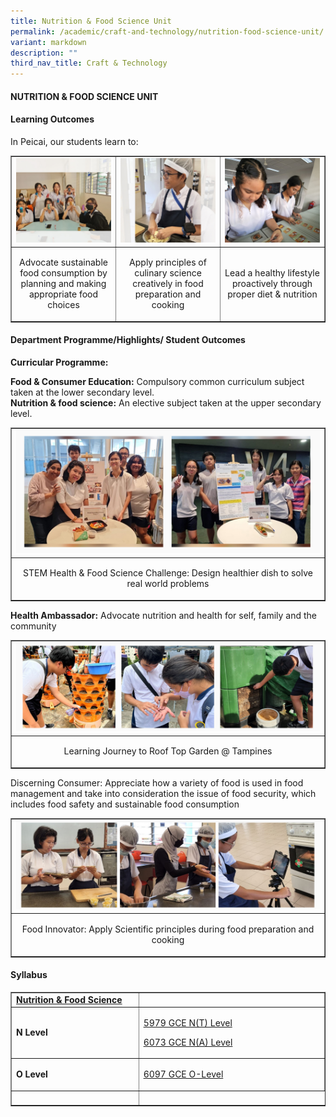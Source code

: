 ```yaml
---
title: Nutrition & Food Science Unit
permalink: /academic/craft-and-technology/nutrition-food-science-unit/
variant: markdown
description: ""
third_nav_title: Craft & Technology
---
```

<h4><strong>NUTRITION &amp; FOOD SCIENCE UNIT</strong></h4>
<h4><strong>Learning Outcomes</strong></h4>
<p>In Peicai, our students learn to: </p>
<table style="border-collapse: collapse; width: 100%;" border="1">
<tbody>
<tr>
<td style="width: 25%;"><img style="width: 100%;" src="/images/NFS_1v1.jpg"></td>
<td style="width: 25%;"><img style="width: 100%;" src="/images/NFS_2v1.jpg"></td>
<td style="width: 25%;"><img style="width: 100%;" src="/images/NFS_3v1.jpg"></td>
</tr>
<tr>
<td style="width: 25%;"><p style="text-align: center;">Advocate sustainable food consumption by planning and making appropriate food choices</p></td>
<td style="width: 25%;"><p style="text-align: center;">Apply principles of culinary science creatively in food preparation and cooking</p></td>
<td style="width: 25%;"><p style="text-align: center;">Lead a healthy lifestyle proactively through proper diet &amp; nutrition</p></td>

</tr>
<tr>
</tr>
</tbody>
</table>
<h4><strong>Department Programme/Highlights/ Student Outcomes</strong></h4>
<p><b>Curricular Programme:</b></p>
<p><b>Food &amp; Consumer Education:</b> Compulsory common curriculum subject taken at the lower secondary level.<br><b>Nutrition &amp; food science:</b> An elective subject taken at the upper secondary level.
</p>
<table style="border-collapse: collapse; width: 100%;" border="1">
<tbody>
<tr>
<td style="width: 33.3333%;"><img style="width: 100%;" src="/images/nfs_4v1.jpg"></td>
</tr>
<tr>
<td style="width: 33.3333%;"><p style="text-align: center;">STEM Health &amp; Food Science Challenge: Design healthier dish to solve real world problems  </p></td>
</tr>
<tr>
</tr>
</tbody>
</table>
<p><b>Health Ambassador:</b> Advocate nutrition and health for self, family and the community</p> 
<table style="border-collapse: collapse; width: 100%;" border="1">
<tbody>
<tr>
<td style="width: 33.3333%;"><img style="width: 100%;" src="/images/nfs_5v1.jpg"></td>
</tr>
<tr>
<td style="width: 33.3333%;"><p style="text-align: center;">Learning Journey to Roof Top Garden @ Tampines </p></td>
</tr>
<tr>
</tr>
</tbody>
</table>
<p>Discerning Consumer: Appreciate how a variety of food is used in food management and take into consideration the issue of food security, which includes food safety and sustainable food consumption
<table style="border-collapse: collapse; width: 100%;" border="1">
<tbody>
<tr>
<td style="width: 33.3333%;"><img style="width: 100%;" src="/images/nfs_6v1.jpg"></td>
</tr>
<tr>
<td style="width: 33.3333%;"><p style="text-align: center;">Food Innovator: Apply Scientific principles during food preparation and cooking  </p></td>
</tr>
<tr>
</tr>
</tbody>
</table>
</p><h4><strong>Syllabus</strong></h4>
<table style="border-collapse: collapse; width: 100%;" border="1">
<tbody>
<tr>
<td width="250"><strong><u>Nutrition &amp; Food Science</u></strong></td>
<td width="400"><a>
</a></td></tr>
<tr>
<td width="141"><strong>N Level</strong></td>
<td width="400">
<p><a href="https://www.seab.gov.sg/docs/default-source/national-examinations/syllabus/nlevel/2024syllabus/5979_y24_sy.pdf">5979 GCE N(T) Level</a></p>
<p><a href="https://www.seab.gov.sg/docs/default-source/national-examinations/syllabus/nlevel/2024syllabus/6073_y24_sy.pdf">6073 GCE N(A) Level </a></p>
</td>
</tr>
<tr>
<td width="141"><strong>O Level</strong></td>
<td width="400">
<p><a href="https://www.seab.gov.sg/docs/default-source/national-examinations/syllabus/olevel/2023syllabus/6097_y23_sy.pdf">6097 GCE O-Level</a></p>
</td>
</tr>
<tr>
<td width="141">&nbsp;</td>
</tr>
</tbody>
</table>